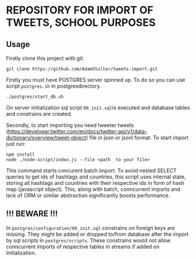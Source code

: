# REPOSITORY FOR IMPORT OF TWEETS, SCHOOL PURPOSES

## Usage

Firstly  clone this project with git. 

```
git clone https://github.com/AdamStuller/tweets-import.git
```

Firstly you must have POSTGRES server spinned up. To do so you can use script `postgres.sh` in postgresdirectory. 

```
./postgres/start_db.sh
```

On server initialization sql scrpt `00_init.sql`is executed and database tables and constrains are created. 

Secondly, to start importing you need tweeter tweets (https://developer.twitter.com/en/docs/twitter-api/v1/data-dictionary/overview/tweet-object)
 file in json or jsonl format. To start import just run: 

```
npm install
node ./node-script/index.js --file <path  to your file>
```

This command starts concurent batch import. To avoid nested SELECT queries to get ids of hashtags and countries, this script uses internal state, 
storing all hashtags and countries with  their respective ids in form of hash map (javascript object). This, along with batch, conncurrent imports 
and lack of ORM or similar abstraction significantly boosts performance.  


##  !!! BEWARE !!! 

In `postgres/configuration/00_init.sql` constrains on foreign keys are missing. They might be added or dropped to/from database after the import 
by sql scripts in `postgres/scripts`. These constrains would not allow conncurrent imports of respective tables in streams if added on Initialization. 
